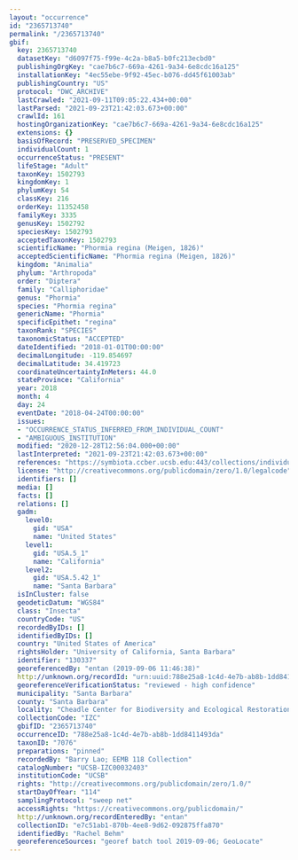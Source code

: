 ```yaml
---
layout: "occurrence"
id: "2365713740"
permalink: "/2365713740"
gbif:
  key: 2365713740
  datasetKey: "d6097f75-f99e-4c2a-b8a5-b0fc213ecbd0"
  publishingOrgKey: "cae7b6c7-669a-4261-9a34-6e8cdc16a125"
  installationKey: "4ec55ebe-9f92-45ec-b076-dd45f61003ab"
  publishingCountry: "US"
  protocol: "DWC_ARCHIVE"
  lastCrawled: "2021-09-11T09:05:22.434+00:00"
  lastParsed: "2021-09-23T21:42:03.673+00:00"
  crawlId: 161
  hostingOrganizationKey: "cae7b6c7-669a-4261-9a34-6e8cdc16a125"
  extensions: {}
  basisOfRecord: "PRESERVED_SPECIMEN"
  individualCount: 1
  occurrenceStatus: "PRESENT"
  lifeStage: "Adult"
  taxonKey: 1502793
  kingdomKey: 1
  phylumKey: 54
  classKey: 216
  orderKey: 11352458
  familyKey: 3335
  genusKey: 1502792
  speciesKey: 1502793
  acceptedTaxonKey: 1502793
  scientificName: "Phormia regina (Meigen, 1826)"
  acceptedScientificName: "Phormia regina (Meigen, 1826)"
  kingdom: "Animalia"
  phylum: "Arthropoda"
  order: "Diptera"
  family: "Calliphoridae"
  genus: "Phormia"
  species: "Phormia regina"
  genericName: "Phormia"
  specificEpithet: "regina"
  taxonRank: "SPECIES"
  taxonomicStatus: "ACCEPTED"
  dateIdentified: "2018-01-01T00:00:00"
  decimalLongitude: -119.854697
  decimalLatitude: 34.419723
  coordinateUncertaintyInMeters: 44.0
  stateProvince: "California"
  year: 2018
  month: 4
  day: 24
  eventDate: "2018-04-24T00:00:00"
  issues:
  - "OCCURRENCE_STATUS_INFERRED_FROM_INDIVIDUAL_COUNT"
  - "AMBIGUOUS_INSTITUTION"
  modified: "2020-12-28T12:56:04.000+00:00"
  lastInterpreted: "2021-09-23T21:42:03.673+00:00"
  references: "https://symbiota.ccber.ucsb.edu:443/collections/individual/index.php?occid=130337"
  license: "http://creativecommons.org/publicdomain/zero/1.0/legalcode"
  identifiers: []
  media: []
  facts: []
  relations: []
  gadm:
    level0:
      gid: "USA"
      name: "United States"
    level1:
      gid: "USA.5_1"
      name: "California"
    level2:
      gid: "USA.5.42_1"
      name: "Santa Barbara"
  isInCluster: false
  geodeticDatum: "WGS84"
  class: "Insecta"
  countryCode: "US"
  recordedByIDs: []
  identifiedByIDs: []
  country: "United States of America"
  rightsHolder: "University of California, Santa Barbara"
  identifier: "130337"
  georeferencedBy: "entan (2019-09-06 11:46:38)"
  http://unknown.org/recordId: "urn:uuid:788e25a8-1c4d-4e7b-ab8b-1dd8411493da"
  georeferenceVerificationStatus: "reviewed - high confidence"
  municipality: "Santa Barbara"
  county: "Santa Barbara"
  locality: "Cheadle Center for Biodiversity and Ecological Restoration"
  collectionCode: "IZC"
  gbifID: "2365713740"
  occurrenceID: "788e25a8-1c4d-4e7b-ab8b-1dd8411493da"
  taxonID: "7076"
  preparations: "pinned"
  recordedBy: "Barry Lao; EEMB 118 Collection"
  catalogNumber: "UCSB-IZC00032403"
  institutionCode: "UCSB"
  rights: "http://creativecommons.org/publicdomain/zero/1.0/"
  startDayOfYear: "114"
  samplingProtocol: "sweep net"
  accessRights: "https://creativecommons.org/publicdomain/"
  http://unknown.org/recordEnteredBy: "entan"
  collectionID: "e7c51ab1-870b-4ee8-9d62-092875ffa870"
  identifiedBy: "Rachel Behm"
  georeferenceSources: "georef batch tool 2019-09-06; GeoLocate"
---
```

